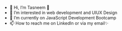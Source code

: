 - 👋 Hi, I’m Tasneem 💞️
- 👀 I’m interested in web development and UIUX Design
- 🌱 I’m currently on JavaScript Development Bootcamp
- 📫 How to reach me on LinkedIn or via my email✨

<!---
TasAlluhimi/TasAlluhimi is a ✨ special ✨ repository because its `README.md` (this file) appears on your GitHub profile.
You can click the Preview link to take a look at your changes.
--->
